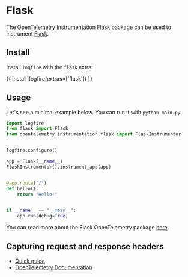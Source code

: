 # Flask

The [OpenTelemetry Instrumentation Flask][opentelemetry-flask] package can be used to instrument [Flask][flask].

## Install

Install `logfire` with the `flask` extra:

{{ install_logfire(extras=['flask']) }}

## Usage

Let's see a minimal example below. You can run it with `python main.py`:

```py title="main.py"
import logfire
from flask import Flask
from opentelemetry.instrumentation.flask import FlaskInstrumentor


logfire.configure()

app = Flask(__name__)
FlaskInstrumentor().instrument_app(app)


@app.route("/")
def hello():
    return "Hello!"


if __name__ == "__main__":
    app.run(debug=True)
```

You can read more about the Flask OpenTelemetry package [here][opentelemetry-flask].

## Capturing request and response headers
<!-- note that this section is duplicated for different frameworks but with slightly different links -->

- [Quick guide](../http_servers.md#capturing-http-server-request-and-response-headers)
- [OpenTelemetry Documentation](https://opentelemetry-python-contrib.readthedocs.io/en/latest/instrumentation/flask/flask.html#capture-http-request-and-response-headers)

[flask]: https://flask.palletsprojects.com/en/2.0.x/
[opentelemetry-flask]: https://opentelemetry-python-contrib.readthedocs.io/en/latest/instrumentation/flask/flask.html
